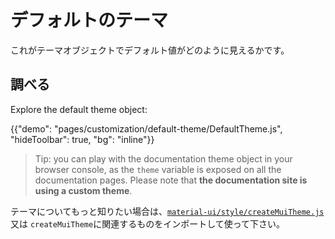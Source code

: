 # デフォルトのテーマ

<p class="description">これがテーマオブジェクトでデフォルト値がどのように見えるかです。</p>

## 調べる

Explore the default theme object:

{{"demo": "pages/customization/default-theme/DefaultTheme.js", "hideToolbar": true, "bg": "inline"}}

> Tip: you can play with the documentation theme object in your browser console, as the `theme` variable is exposed on all the documentation pages. Please note that **the documentation site is using a custom theme**.

テーマについてもっと知りたい場合は、[`material-ui/style/createMuiTheme.js`](https://github.com/mui-org/material-ui/blob/next/packages/material-ui/src/styles/createMuiTheme.js)又は `createMuiTheme`に関連するものをインポートして使って下さい。